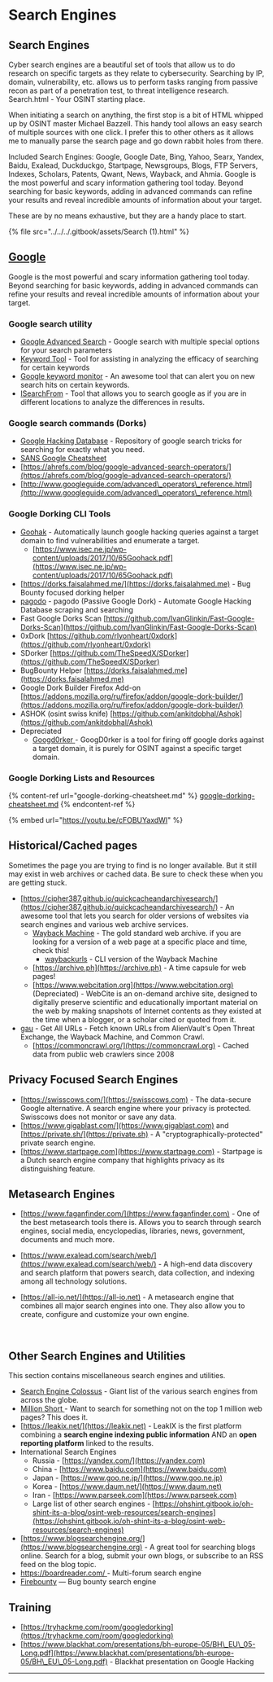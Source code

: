 # Search Engines

## **Search Engines**

Cyber search engines are a beautiful set of tools that allow us to do research on specific targets as they relate to cybersecurity. Searching by IP, domain, vulnerability, etc. allows us to perform tasks ranging from passive recon as part of a penetration test, to threat intelligence research. Search.html - Your OSINT starting place.

When initiating a search on anything, the first stop is a bit of HTML whipped up by OSINT master Michael Bazzell. This handy tool allows an easy search of multiple sources with one click. I prefer this to other others as it allows me to manually parse the search page and go down rabbit holes from there.

Included Search Engines: Google, Google Date, Bing, Yahoo, Searx, Yandex, Baidu, Exalead, Duckduckgo, Startpage, Newsgroups, Blogs, FTP Servers, Indexes, Scholars, Patents, Qwant, News, Wayback, and Ahmia. Google is the most powerful and scary information gathering tool today. Beyond searching for basic keywords, adding in advanced commands can refine your results and reveal incredible amounts of information about your target.

These are by no means exhaustive, but they are a handy place to start.

{% file src="../../../.gitbook/assets/Search (1).html" %}

## [**Google**](https://google.com)

Google is the most powerful and scary information gathering tool today. Beyond searching for basic keywords, adding in advanced commands can refine your results and reveal incredible amounts of information about your target.

### Google search utility

* [Google Advanced Search](https://www.google.com/advanced\_search) - Google search with multiple special options for your search parameters
* [Keyword Tool](https://keywordtool.io) - Tool for assisting in analyzing the efficacy of searching for certain keywords
* [Google keyword monitor](https://www.google.com/alerts) - An awesome tool that can alert you on new search hits on certain keywords.
* [ISearchFrom](https://isearchfrom.com) - Tool that allows you to search google as if you are in different locations to analyze the differences in results.

### Google search commands (Dorks)

* [Google Hacking Database](https://www.exploit-db.com/google-hacking-database) - Repository of google search tricks for searching for exactly what you need.
* [SANS Google Cheatsheet](https://www.sans.org/security-resources/GoogleCheatSheet.pdf)
* [https://ahrefs.com/blog/google-advanced-search-operators/](https://ahrefs.com/blog/google-advanced-search-operators/)
* [http://www.googleguide.com/advanced\_operators\_reference.html](http://www.googleguide.com/advanced\_operators\_reference.html)

### Google Dorking CLI Tools

* [Goohak](https://github.com/1N3/Goohak/) - Automatically launch google hacking queries against a target domain to find vulnerabilities and enumerate a target.
  * [https://www.isec.ne.jp/wp-content/uploads/2017/10/65Goohack.pdf](https://www.isec.ne.jp/wp-content/uploads/2017/10/65Goohack.pdf)
* [https://dorks.faisalahmed.me/](https://dorks.faisalahmed.me) - Bug Bounty focused dorking helper
* [pagodo](https://github.com/opsdisk/pagodo) - pagodo (Passive Google Dork) - Automate Google Hacking Database scraping and searching
* Fast Google Dorks Scan [https://github.com/IvanGlinkin/Fast-Google-Dorks-Scan](https://github.com/IvanGlinkin/Fast-Google-Dorks-Scan)
* 0xDork [https://github.com/rlyonheart/0xdork](https://github.com/rlyonheart/0xdork)
* SDorker [https://github.com/TheSpeedX/SDorker](https://github.com/TheSpeedX/SDorker)
* BugBounty Helper [https://dorks.faisalahmed.me](https://dorks.faisalahmed.me)
* Google Dork Builder Firefox Add-on [https://addons.mozilla.org/ru/firefox/addon/google-dork-builder/](https://addons.mozilla.org/ru/firefox/addon/google-dork-builder/)
* ASHOK (osint swiss knife) [https://github.com/ankitdobhal/Ashok](https://github.com/ankitdobhal/Ashok)
* Depreciated
  * [Googd0rker ](https://github.com/ZephrFish/GoogD0rker/)- GoogD0rker is a tool for firing off google dorks against a target domain, it is purely for OSINT against a specific target domain.

### Google Dorking Lists and Resources

{% content-ref url="google-dorking-cheatsheet.md" %}
[google-dorking-cheatsheet.md](google-dorking-cheatsheet.md)
{% endcontent-ref %}

{% embed url="https://youtu.be/cFOBUYaxdWI" %}

## **Historical/Cached pages**

Sometimes the page you are trying to find is no longer available. But it still may exist in web archives or cached data. Be sure to check these when you are getting stuck.



* [https://cipher387.github.io/quickcacheandarchivesearch/](https://cipher387.github.io/quickcacheandarchivesearch/) - An awesome tool that lets you search for older versions of websites via search engines and various web archive services.
  * [Wayback Machine](https://web.archive.org) - The gold standard web archive. if you are looking for a version of a web page at a specific place and time, check this!
    * [waybackurls](https://github.com/tomnomnom/waybackurls) - CLI version of the Wayback Machine
  * [https://archive.ph](https://archive.ph) - A time capsule for web pages!
  * [https://www.webcitation.org](https://www.webcitation.org) (Depreciated) - WebCite is an on-demand archive site, designed to digitally preserve scientific and educationally important material on the web by making snapshots of Internet contents as they existed at the time when a blogger, or a scholar cited or quoted from it.
* [gau](https://github.com/lc/gau) - Get All URLs - Fetch known URLs from AlienVault's Open Threat Exchange, the Wayback Machine, and Common Crawl.
  * [https://commoncrawl.org/](https://commoncrawl.org) - Cached data from public web crawlers since 2008

## Privacy Focused Search Engines

* [https://swisscows.com/](https://swisscows.com) - The data-secure Google alternative. A search engine where your privacy is protected. Swisscows does not monitor or save any data.
* [https://www.gigablast.com/](https://www.gigablast.com) and [https://private.sh/](https://private.sh) - A "cryptographically-protected" private search engine.
* [https://www.startpage.com](https://www.startpage.com) - Startpage is a Dutch search engine company that highlights privacy as its distinguishing feature.

## Metasearch Engines

* [https://www.faganfinder.com/](https://www.faganfinder.com) - One of the best metasearch tools there is. Allows you to search through search engines, social media, encyclopedias, libraries, news, government, documents and much more.
* [https://www.exalead.com/search/web/](https://www.exalead.com/search/web/) - A high-end data discovery and search platform that powers search, data collection, and indexing among all technology solutions.
*   [https://all-io.net/](https://all-io.net) - A metasearch engine that combines all major search engines into one. They also allow you to create, configure and customize your own engine.

    ​

## Other Search Engines and Utilities

This section contains miscellaneous search engines and utilities.

* [Search Engine Colossus](https://www.searchenginecolossus.com) - Giant list of the various search engines from across the globe.
* [Million Short ](https://millionshort.com)- Want to search for something not on the top 1 million web pages? This does it.
* [https://leakix.net/](https://leakix.net) - LeakIX is the first platform combining a **search engine indexing public information** AND an **open reporting platform** linked to the results.
* International Search Engines
  * Russia - [https://yandex.com/](https://yandex.com)
  * China - [https://www.baidu.com](https://www.baidu.com)
  * Japan - [https://www.goo.ne.jp/](https://www.goo.ne.jp)
  * Korea - [https://www.daum.net/](https://www.daum.net)
  * Iran - [https://www.parseek.com](https://www.parseek.com)
  * Large list of other search engines - [https://ohshint.gitbook.io/oh-shint-its-a-blog/osint-web-resources/search-engines](https://ohshint.gitbook.io/oh-shint-its-a-blog/osint-web-resources/search-engines)
* [https://www.blogsearchengine.org/](https://www.blogsearchengine.org) - A great tool for searching blogs online. Search for a blog, submit your own blogs, or subscribe to an RSS feed on the blog topic.
* [https://boardreader.com/ ](https://boardreader.com) - Multi-forum search engine
* [Firebounty](https://firebounty.com) — Bug bounty search engine

## **Training**

* [https://tryhackme.com/room/googledorking](https://tryhackme.com/room/googledorking)
* [https://www.blackhat.com/presentations/bh-europe-05/BH\_EU\_05-Long.pdf](https://www.blackhat.com/presentations/bh-europe-05/BH\_EU\_05-Long.pdf) - Blackhat presentation on Google Hacking

****
